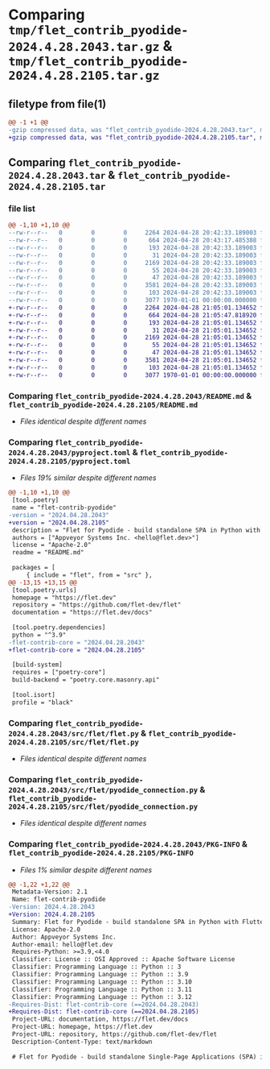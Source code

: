 # Comparing `tmp/flet_contrib_pyodide-2024.4.28.2043.tar.gz` & `tmp/flet_contrib_pyodide-2024.4.28.2105.tar.gz`

## filetype from file(1)

```diff
@@ -1 +1 @@
-gzip compressed data, was "flet_contrib_pyodide-2024.4.28.2043.tar", max compression
+gzip compressed data, was "flet_contrib_pyodide-2024.4.28.2105.tar", max compression
```

## Comparing `flet_contrib_pyodide-2024.4.28.2043.tar` & `flet_contrib_pyodide-2024.4.28.2105.tar`

### file list

```diff
@@ -1,10 +1,10 @@
--rw-r--r--   0        0        0     2264 2024-04-28 20:42:33.189003 flet_contrib_pyodide-2024.4.28.2043/README.md
--rw-r--r--   0        0        0      664 2024-04-28 20:43:17.485388 flet_contrib_pyodide-2024.4.28.2043/pyproject.toml
--rw-r--r--   0        0        0      193 2024-04-28 20:42:33.189003 flet_contrib_pyodide-2024.4.28.2043/src/flet/__init__.py
--rw-r--r--   0        0        0       31 2024-04-28 20:42:33.189003 flet_contrib_pyodide-2024.4.28.2043/src/flet/canvas/__init__.py
--rw-r--r--   0        0        0     2169 2024-04-28 20:42:33.189003 flet_contrib_pyodide-2024.4.28.2043/src/flet/flet.py
--rw-r--r--   0        0        0       55 2024-04-28 20:42:33.189003 flet_contrib_pyodide-2024.4.28.2043/src/flet/matplotlib_chart.py
--rw-r--r--   0        0        0       47 2024-04-28 20:42:33.189003 flet_contrib_pyodide-2024.4.28.2043/src/flet/plotly_chart.py
--rw-r--r--   0        0        0     3581 2024-04-28 20:42:33.189003 flet_contrib_pyodide-2024.4.28.2043/src/flet/pyodide_connection.py
--rw-r--r--   0        0        0      103 2024-04-28 20:42:33.189003 flet_contrib_pyodide-2024.4.28.2043/src/flet/version.py
--rw-r--r--   0        0        0     3077 1970-01-01 00:00:00.000000 flet_contrib_pyodide-2024.4.28.2043/PKG-INFO
+-rw-r--r--   0        0        0     2264 2024-04-28 21:05:01.134652 flet_contrib_pyodide-2024.4.28.2105/README.md
+-rw-r--r--   0        0        0      664 2024-04-28 21:05:47.818920 flet_contrib_pyodide-2024.4.28.2105/pyproject.toml
+-rw-r--r--   0        0        0      193 2024-04-28 21:05:01.134652 flet_contrib_pyodide-2024.4.28.2105/src/flet/__init__.py
+-rw-r--r--   0        0        0       31 2024-04-28 21:05:01.134652 flet_contrib_pyodide-2024.4.28.2105/src/flet/canvas/__init__.py
+-rw-r--r--   0        0        0     2169 2024-04-28 21:05:01.134652 flet_contrib_pyodide-2024.4.28.2105/src/flet/flet.py
+-rw-r--r--   0        0        0       55 2024-04-28 21:05:01.134652 flet_contrib_pyodide-2024.4.28.2105/src/flet/matplotlib_chart.py
+-rw-r--r--   0        0        0       47 2024-04-28 21:05:01.134652 flet_contrib_pyodide-2024.4.28.2105/src/flet/plotly_chart.py
+-rw-r--r--   0        0        0     3581 2024-04-28 21:05:01.134652 flet_contrib_pyodide-2024.4.28.2105/src/flet/pyodide_connection.py
+-rw-r--r--   0        0        0      103 2024-04-28 21:05:01.134652 flet_contrib_pyodide-2024.4.28.2105/src/flet/version.py
+-rw-r--r--   0        0        0     3077 1970-01-01 00:00:00.000000 flet_contrib_pyodide-2024.4.28.2105/PKG-INFO
```

### Comparing `flet_contrib_pyodide-2024.4.28.2043/README.md` & `flet_contrib_pyodide-2024.4.28.2105/README.md`

 * *Files identical despite different names*

### Comparing `flet_contrib_pyodide-2024.4.28.2043/pyproject.toml` & `flet_contrib_pyodide-2024.4.28.2105/pyproject.toml`

 * *Files 19% similar despite different names*

```diff
@@ -1,10 +1,10 @@
 [tool.poetry]
 name = "flet-contrib-pyodide"
-version = "2024.04.28.2043"
+version = "2024.04.28.2105"
 description = "Flet for Pyodide - build standalone SPA in Python with Flutter UI."
 authors = ["Appveyor Systems Inc. <hello@flet.dev>"]
 license = "Apache-2.0"
 readme = "README.md"
 
 packages = [
     { include = "flet", from = "src" },
@@ -13,15 +13,15 @@
 [tool.poetry.urls]
 homepage = "https://flet.dev"
 repository = "https://github.com/flet-dev/flet"
 documentation = "https://flet.dev/docs"
 
 [tool.poetry.dependencies]
 python = "^3.9"
-flet-contrib-core = "2024.04.28.2043"
+flet-contrib-core = "2024.04.28.2105"
 
 [build-system]
 requires = ["poetry-core"]
 build-backend = "poetry.core.masonry.api"
 
 [tool.isort]
 profile = "black"
```

### Comparing `flet_contrib_pyodide-2024.4.28.2043/src/flet/flet.py` & `flet_contrib_pyodide-2024.4.28.2105/src/flet/flet.py`

 * *Files identical despite different names*

### Comparing `flet_contrib_pyodide-2024.4.28.2043/src/flet/pyodide_connection.py` & `flet_contrib_pyodide-2024.4.28.2105/src/flet/pyodide_connection.py`

 * *Files identical despite different names*

### Comparing `flet_contrib_pyodide-2024.4.28.2043/PKG-INFO` & `flet_contrib_pyodide-2024.4.28.2105/PKG-INFO`

 * *Files 1% similar despite different names*

```diff
@@ -1,22 +1,22 @@
 Metadata-Version: 2.1
 Name: flet-contrib-pyodide
-Version: 2024.4.28.2043
+Version: 2024.4.28.2105
 Summary: Flet for Pyodide - build standalone SPA in Python with Flutter UI.
 License: Apache-2.0
 Author: Appveyor Systems Inc.
 Author-email: hello@flet.dev
 Requires-Python: >=3.9,<4.0
 Classifier: License :: OSI Approved :: Apache Software License
 Classifier: Programming Language :: Python :: 3
 Classifier: Programming Language :: Python :: 3.9
 Classifier: Programming Language :: Python :: 3.10
 Classifier: Programming Language :: Python :: 3.11
 Classifier: Programming Language :: Python :: 3.12
-Requires-Dist: flet-contrib-core (==2024.04.28.2043)
+Requires-Dist: flet-contrib-core (==2024.04.28.2105)
 Project-URL: documentation, https://flet.dev/docs
 Project-URL: homepage, https://flet.dev
 Project-URL: repository, https://github.com/flet-dev/flet
 Description-Content-Type: text/markdown
 
 # Flet for Pyodide - build standalone Single-Page Applications (SPA) in Python with Flutter UI
```

